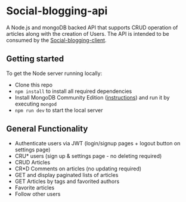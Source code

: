 # Social-blogging-api

A Node.js and mongoDB backed API that supports CRUD operation of articles along with the creation of Users. The API is intended to be consumed by the [Social-blogging-client](https://github.com/shawnhugginsjr/Social-blogging-client).

## Getting started

To get the Node server running locally:

- Clone this repo
- `npm install` to install all required dependencies
- Install MongoDB Community Edition ([instructions](https://docs.mongodb.com/manual/installation/#tutorials)) and run it by executing `mongod`
- `npm run dev` to start the local server

## General Functionality

- Authenticate users via JWT (login/signup pages + logout button on settings page)
- CRU* users (sign up & settings page - no deleting required)
- CRUD Articles
- CR*D Comments on articles (no updating required)
- GET and display paginated lists of articles
- GET Articles by tags and favorited authors
- Favorite articles
- Follow other users
